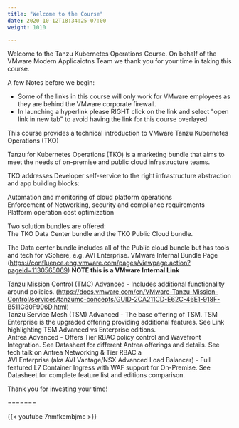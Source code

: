 ```yaml
---
title: "Welcome to the Course"
date: 2020-10-12T18:34:25-07:00
weight: 1010

---
```


Welcome to the Tanzu Kubernetes Operations Course. On behalf of the VMware Modern Applicaiotns Team we thank you for your time in taking this course.

A few Notes before we begin:  
- Some of the links in this course will only work for VMware employees as they are behind the VMware corporate firewall.   
- In launching a hyperlink please RIGHT click on the link and select "open link in new tab" to avoid having the link for this course overlayed  

This course provides a technical introduction to VMware Tanzu Kubernetes Operations (TKO)  

Tanzu for Kubernetes Operations (TKO) is a marketing bundle that aims to meet the needs of on-premise and public cloud infrastructure teams.  

TKO addresses Developer self-service to the right infrastructure abstraction and app building blocks:  

Automation and monitoring of cloud platform operations  
Enforcement of Networking, security and compliance requirements  
Platform operation cost optimization  

Two solution bundles are offered:  
The TKO Data Center bundle and the TKO Public Cloud bundle.   

The Data center bundle includes all of the Public cloud bundle but has tools and tech for vSphere, e.g. AVI Enterprise.
VMware Internal Bundle Page (https://confluence.eng.vmware.com/pages/viewpage.action?pageId=1130565069) **NOTE this is a VMware Internal Link**

Tanzu Mission Control (TMC) Advanced - Includes additional functionality around policies.  (https://docs.vmware.com/en/VMware-Tanzu-Mission-Control/services/tanzumc-concepts/GUID-2CA211CD-E62C-46E1-918F-B511C80F906D.html)   
Tanzu Service Mesh (TSM) Advanced - The base offering of TSM. TSM Enterprise is the upgraded offering providing additional features. See Link highlighting TSM Advanced vs Enterprise editions.  
Antrea Advanced - Offers Tier RBAC policy control and Wavefront Integration. See Datasheet for different Antrea offerings and details. See tech talk on Antrea Networking & Tier RBAC.a  
AVI Enterprise (aka AVI Vantage/NSX Advanced Load Balancer) - Full featured L7 Container Ingress with WAF support for On-Premise. See Datasheet for complete feature list and editions comparison.  

Thank you for investing your time!

=======

{{< youtube 7nmfkembjmc >}}
